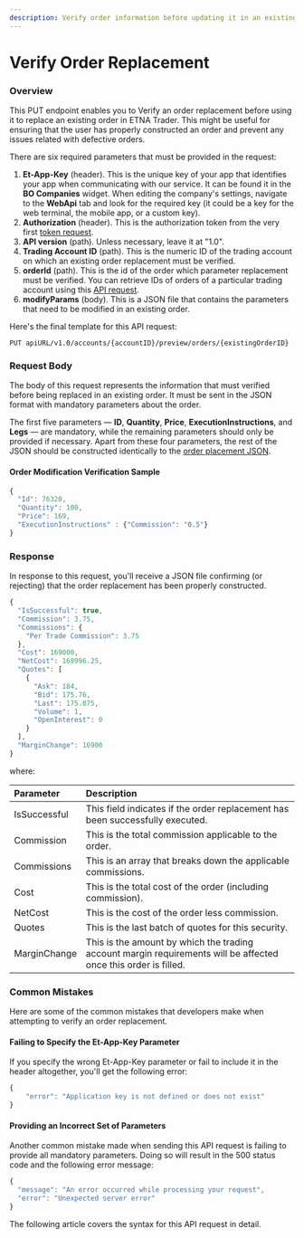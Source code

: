 ```yaml
---
description: Verify order information before updating it in an existing order
---
```


# Verify Order Replacement

### Overview

This PUT endpoint enables you to Verify an order replacement before using it to replace an existing order in ETNA Trader. This might be useful for ensuring that the user has properly constructed an order and prevent any issues related with defective orders.

There are six required parameters that must be provided in the request:

1. **Et-App-Key** \(header\). This is the unique key of your app that identifies your app when communicating with our service. It can be found it in the **BO Companies** widget. When editing the company's settings, navigate to the **WebApi** tab and look for the required key \(it could be a key for the web terminal, the mobile app, or a custom key\). 
2. **Authorization** \(header\). This is the authorization token from the very first [token request](../../../trading-api/authentication/requesting-tokens/).
3. **API version** \(path\). Unless necessary, leave it at "1.0".
4. **Trading Account ID** \(path\). This is the numeric ID of the trading account on which an existing order replacement must be verified.
5. **orderId** \(path\). This is the id of the order which parameter replacement must be verified. You can retrieve IDs of orders of a particular trading account using this [API request](../get-filtered-orders/).
6. **modifyParams** \(body\). This is a JSON file that contains the parameters that need to be modified in an existing order. 

Here's the final template for this API request:

```text
PUT apiURL/v1.0/accounts/{accountID}/preview/orders/{existingOrderID}
```

### Request Body

The body of this request represents the information that must verified before being replaced in an existing order. It must be sent in the JSON format with mandatory parameters about the order.

The first five parameters — **ID**, **Quantity**, **Price**, **ExecutionInstructions**, and **Legs** — are mandatory, while the remaining parameters should only be provided if necessary. Apart from these four parameters, the rest of the JSON should be constructed identically to the [order placement JSON](../place-order/).

#### Order Modification Verification Sample

```javascript
{
  "Id": 76320,
  "Quantity": 100,
  "Price": 169,
  "ExecutionInstructions" : {"Commission": "0.5"}
}
```

### Response

In response to this request, you'll receive a JSON file confirming \(or rejecting\) that the order replacement has been properly constructed.

```javascript
{
  "IsSuccessful": true,
  "Commission": 3.75,
  "Commissions": {
    "Per Trade Commission": 3.75
  },
  "Cost": 169000,
  "NetCost": 168996.25,
  "Quotes": [
    {
      "Ask": 184,
      "Bid": 175.76,
      "Last": 175.875,
      "Volume": 1,
      "OpenInterest": 0
    }
  ],
  "MarginChange": 16900
}
```

where:

| Parameter | Description |
| :--- | :--- |
| IsSuccessful | This field indicates if the order replacement has been successfully executed. |
| Commission | This is the total commission applicable to the order. |
| Commissions | This is an array that breaks down the applicable commissions. |
| Cost | This is the total cost of the order \(including commission\). |
| NetCost | This is the cost of the order less commission. |
| Quotes | This is the last batch of quotes for this security. |
| MarginChange | This is the amount by which the trading account margin requirements will be affected once this order is filled. |

### Common Mistakes

Here are some of the common mistakes that developers make when attempting to verify an order replacement.

#### Failing to Specify the Et-App-Key Parameter

If you specify the wrong Et-App-Key parameter or fail to include it in the header altogether, you'll get the following error:

```javascript
{
    "error": "Application key is not defined or does not exist"
}
```

#### Providing an Incorrect Set of Parameters 

Another common mistake made when sending this API request is failing to provide all mandatory parameters. Doing so will result in the 500 status code and the following error message:

```javascript
{
  "message": "An error occurred while processing your request",
  "error": "Unexpected server error"
}
```

The following article covers the syntax for this API request in detail.

